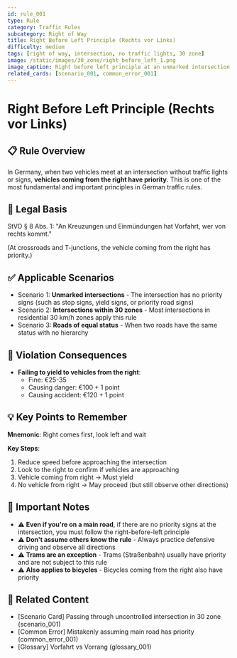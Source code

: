 ```yaml
---
id: rule_001
type: Rule
category: Traffic Rules
subcategory: Right of Way
title: Right Before Left Principle (Rechts vor Links)
difficulty: medium
tags: [right of way, intersection, no traffic lights, 30 zone]
image: /static/images/30_zone/right_before_left_1.png
image_caption: Right before left principle at an unmarked intersection
related_cards: [scenario_001, common_error_001]
---
```


# Right Before Left Principle (Rechts vor Links)

## 📋 Rule Overview

In Germany, when two vehicles meet at an intersection without traffic lights or signs, **vehicles coming from the right have priority**. This is one of the most fundamental and important principles in German traffic rules.

## 📖 Legal Basis

StVO § 8 Abs. 1: "An Kreuzungen und Einmündungen hat Vorfahrt, wer von rechts kommt."

(At crossroads and T-junctions, the vehicle coming from the right has priority.)

## ✅ Applicable Scenarios

- Scenario 1: **Unmarked intersections** - The intersection has no priority signs (such as stop signs, yield signs, or priority road signs)
- Scenario 2: **Intersections within 30 zones** - Most intersections in residential 30 km/h zones apply this rule
- Scenario 3: **Roads of equal status** - When two roads have the same status with no hierarchy

## 🚫 Violation Consequences

- **Failing to yield to vehicles from the right**:
  - Fine: €25-35
  - Causing danger: €100 + 1 point
  - Causing accident: €120 + 1 point

## 💡 Key Points to Remember

**Mnemonic**: Right comes first, look left and wait

**Key Steps**:
1. Reduce speed before approaching the intersection
2. Look to the right to confirm if vehicles are approaching
3. Vehicle coming from right → Must yield
4. No vehicle from right → May proceed (but still observe other directions)

## 📝 Important Notes

- ⚠️ **Even if you're on a main road**, if there are no priority signs at the intersection, you must follow the right-before-left principle
- ⚠️ **Don't assume others know the rule** - Always practice defensive driving and observe all directions
- ⚠️ **Trams are an exception** - Trams (Straßenbahn) usually have priority and are not subject to this rule
- ⚠️ **Also applies to bicycles** - Bicycles coming from the right also have priority

## 🔗 Related Content

- [Scenario Card] Passing through uncontrolled intersection in 30 zone (scenario_001)
- [Common Error] Mistakenly assuming main road has priority (common_error_001)
- [Glossary] Vorfahrt vs Vorrang (glossary_001)
